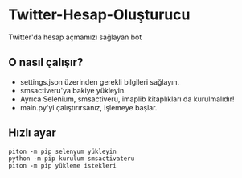 # Twitter-Hesap-Oluşturucu
Twitter'da hesap açmamızı sağlayan bot
## O nasıl çalışır?
- settings.json üzerinden gerekli bilgileri sağlayın.
- smsactiveru'ya bakiye yükleyin.
- Ayrıca Selenium, smsactiveru, imaplib kitaplıkları da kurulmalıdır!
- main.py'yi çalıştırırsanız, işlemeye başlar.


## Hızlı ayar
````
piton -m pip selenyum yükleyin
python -m pip kurulum smsactivateru
piton -m pip yükleme istekleri
````
